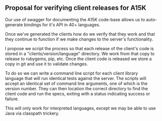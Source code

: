 ## Proposal for verifying client releases for A15K

Our use of swagger for documenting the A15K code-base allows us to
auto-generate bindings for it's API in 40+ languages.

Once we've generated the clients how do we verify that they work and that they continue to function if we make changes to the server's functionality.

I propose we script the process so that each release of the client's code is stored in a "clients/version/language" directory.  We work from that copy to release to rubygems, pip, etc.  Once the client code is released we store a copy in git and use it to validate changes.

To do so we can write a command line script for each client library language that will run identical tests against the server.  The scripts will accept an identical set of command line arguments, one of which is the version number. They can then location the correct directory to find the client code and run the specs, exiting with a status indicating success or failure.

This will only work for interpreted languages, except we may be able to use Java via classpath trickery.
